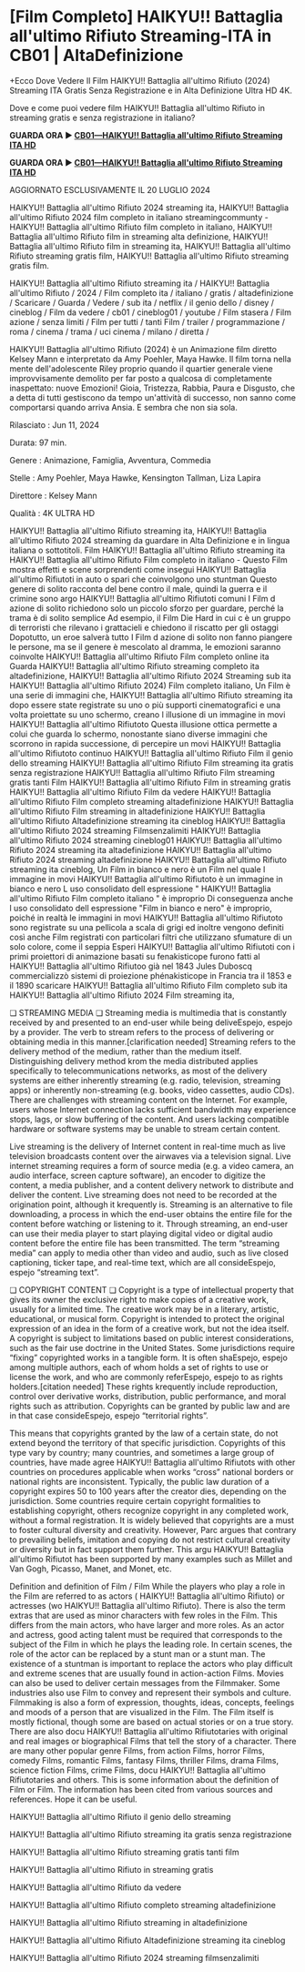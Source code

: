 # [Film Completo] HAIKYU!! Battaglia all'ultimo Rifiuto Streaming-ITA in CB01 | AltaDefinizione

+Ecco Dove Vedere Il Film HAIKYU!! Battaglia all'ultimo Rifiuto (2024) Streaming ITA Gratis Senza Registrazione e in Alta Definizione Ultra HD 4K.

Dove e come puoi vedere film HAIKYU!! Battaglia all'ultimo Rifiuto in streaming gratis e senza registrazione in italiano?

**GUARDA ORA ▶️ [CB01—HAIKYU!! Battaglia all'ultimo Rifiuto Streaming ITA HD](https://is.gd/Tlr6qm)**

**GUARDA ORA ▶️ [CB01—HAIKYU!! Battaglia all'ultimo Rifiuto Streaming ITA HD](https://is.gd/Tlr6qm)**

AGGIORNATO ESCLUSIVAMENTE IL 20 LUGLIO 2024

HAIKYU!! Battaglia all'ultimo Rifiuto 2024 streaming ita, HAIKYU!! Battaglia all'ultimo Rifiuto 2024 film completo in italiano streamingcommunty - HAIKYU!! Battaglia all'ultimo Rifiuto film completo in italiano, HAIKYU!! Battaglia all'ultimo Rifiuto film in streaming alta definizione, HAIKYU!! Battaglia all'ultimo Rifiuto film in streaming ita, HAIKYU!! Battaglia all'ultimo Rifiuto streaming gratis film, HAIKYU!! Battaglia all'ultimo Rifiuto streaming gratis film.

HAIKYU!! Battaglia all'ultimo Rifiuto streaming ita / HAIKYU!! Battaglia all'ultimo Rifiuto / 2024 / Film completo ita / italiano / gratis / altadefinizione / Scaricare / Guarda / Vedere / sub ita / netflix / il genio dello / disney / cineblog / Film da vedere / cb01 / cineblog01 / youtube / Film stasera / Film azione / senza limiti / Film per tutti / tanti Film / trailer / programmazione / roma / cinema / trama / uci cinema / milano / diretta /

HAIKYU!! Battaglia all'ultimo Rifiuto (2024) è un Animazione film diretto Kelsey Mann e interpretato da Amy Poehler, Maya Hawke. Il film torna nella mente dell'adolescente Riley proprio quando il quartier generale viene improvvisamente demolito per far posto a qualcosa di completamente inaspettato: nuove Emozioni! Gioia, Tristezza, Rabbia, Paura e Disgusto, che a detta di tutti gestiscono da tempo un'attività di successo, non sanno come comportarsi quando arriva Ansia. E sembra che non sia sola.

Rilasciato : Jun 11, 2024

Durata: 97 min.

Genere : Animazione, Famiglia, Avventura, Commedia

Stelle : Amy Poehler, Maya Hawke, Kensington Tallman, Liza Lapira

Direttore : Kelsey Mann

Qualità : 4K ULTRA HD

HAIKYU!! Battaglia all'ultimo Rifiuto streaming ita, HAIKYU!! Battaglia all'ultimo Rifiuto 2024 streaming da guardare in Alta Definizione e in lingua italiana o sottotitoli. Film HAIKYU!! Battaglia all'ultimo Rifiuto streaming ita HAIKYU!! Battaglia all'ultimo Rifiuto Film completo in italiano - Questo Film mostra effetti e scene sorprendenti come insegui HAIKYU!! Battaglia all'ultimo Rifiutoti in auto o spari che coinvolgono uno stuntman Questo genere di solito racconta del bene contro il male, quindi la guerra e il crimine sono argo HAIKYU!! Battaglia all'ultimo Rifiutoti comuni I Film d azione di solito richiedono solo un piccolo sforzo per guardare, perché la trama è di solito semplice Ad esempio, il Film Die Hard in cui c è un gruppo di terroristi che rilevano i grattacieli e chiedono il riscatto per gli ostaggi Dopotutto, un eroe salverà tutto I Film d azione di solito non fanno piangere le persone, ma se il genere è mescolato al dramma, le emozioni saranno coinvolte HAIKYU!! Battaglia all'ultimo Rifiuto Film completo online ita Guarda HAIKYU!! Battaglia all'ultimo Rifiuto streaming completo ita altadefinizione, HAIKYU!! Battaglia all'ultimo Rifiuto 2024 Streaming sub ita HAIKYU!! Battaglia all'ultimo Rifiuto 2024) Film completo italiano, Un Film è una serie di immagini che, HAIKYU!! Battaglia all'ultimo Rifiuto streaming ita dopo essere state registrate su uno o più supporti cinematografici e una volta proiettate su uno schermo, creano l illusione di un immagine in movi HAIKYU!! Battaglia all'ultimo Rifiutoto Questa illusione ottica permette a colui che guarda lo schermo, nonostante siano diverse immagini che scorrono in rapida successione, di percepire un movi HAIKYU!! Battaglia all'ultimo Rifiutoto continuo HAIKYU!! Battaglia all'ultimo Rifiuto Film il genio dello streaming HAIKYU!! Battaglia all'ultimo Rifiuto Film streaming ita gratis senza registrazione HAIKYU!! Battaglia all'ultimo Rifiuto Film streaming gratis tanti Film HAIKYU!! Battaglia all'ultimo Rifiuto Film in streaming gratis HAIKYU!! Battaglia all'ultimo Rifiuto Film da vedere HAIKYU!! Battaglia all'ultimo Rifiuto Film completo streaming altadefinizione HAIKYU!! Battaglia all'ultimo Rifiuto Film streaming in altadefinizione HAIKYU!! Battaglia all'ultimo Rifiuto Altadefinizione streaming ita cineblog HAIKYU!! Battaglia all'ultimo Rifiuto 2024 streaming Filmsenzalimiti HAIKYU!! Battaglia all'ultimo Rifiuto 2024 streaming cineblog01 HAIKYU!! Battaglia all'ultimo Rifiuto 2024 streaming ita altadefinizione HAIKYU!! Battaglia all'ultimo Rifiuto 2024 streaming altadefinizione HAIKYU!! Battaglia all'ultimo Rifiuto streaming ita cineblog, Un Film in bianco e nero è un Film nel quale l immagine in movi HAIKYU!! Battaglia all'ultimo Rifiutoto è un immagine in bianco e nero L uso consolidato dell espressione " HAIKYU!! Battaglia all'ultimo Rifiuto Film completo italiano " è improprio Di conseguenza anche l uso consolidato dell espressione "Film in bianco e nero" è improprio, poiché in realtà le immagini in movi HAIKYU!! Battaglia all'ultimo Rifiutoto sono registrate su una pellicola a scala di grigi ed inoltre vengono definiti così anche Film registrati con particolari filtri che utilizzano sfumature di un solo colore, come il seppia Esperi HAIKYU!! Battaglia all'ultimo Rifiutoti con i primi proiettori di animazione basati su fenakisticope furono fatti al HAIKYU!! Battaglia all'ultimo Rifiutoo già nel 1843 Jules Duboscq commercializzò sistemi di proiezione phénakisticope in Francia tra il 1853 e il 1890 scaricare HAIKYU!! Battaglia all'ultimo Rifiuto Film completo sub ita HAIKYU!! Battaglia all'ultimo Rifiuto 2024 Film streaming ita,

❏ STREAMING MEDIA ❏ Streaming media is multimedia that is constantly received by and presented to an end-user while being deliveEspejo, espejo by a provider. The verb to stream refers to the process of delivering or obtaining media in this manner.[clarification needed] Streaming refers to the delivery method of the medium, rather than the medium itself. Distinguishing delivery method krom the media distributed applies specifically to telecommunications networks, as most of the delivery systems are either inherently streaming (e.g. radio, television, streaming apps) or inherently non-streaming (e.g. books, video cassettes, audio CDs). There are challenges with streaming content on the Internet. For example, users whose Internet connection lacks sufficient bandwidth may experience stops, lags, or slow buffering of the content. And users lacking compatible hardware or software systems may be unable to stream certain content.

Live streaming is the delivery of Internet content in real-time much as live television broadcasts content over the airwaves via a television signal. Live internet streaming requires a form of source media (e.g. a video camera, an audio interface, screen capture software), an encoder to digitize the content, a media publisher, and a content delivery network to distribute and deliver the content. Live streaming does not need to be recorded at the origination point, although it krequently is. Streaming is an alternative to file downloading, a process in which the end-user obtains the entire file for the content before watching or listening to it. Through streaming, an end-user can use their media player to start playing digital video or digital audio content before the entire file has been transmitted. The term “streaming media” can apply to media other than video and audio, such as live closed captioning, ticker tape, and real-time text, which are all consideEspejo, espejo “streaming text”.

❏ COPYRIGHT CONTENT ❏ Copyright is a type of intellectual property that gives its owner the exclusive right to make copies of a creative work, usually for a limited time. The creative work may be in a literary, artistic, educational, or musical form. Copyright is intended to protect the original expression of an idea in the form of a creative work, but not the idea itself. A copyright is subject to limitations based on public interest considerations, such as the fair use doctrine in the United States. Some jurisdictions require “fixing” copyrighted works in a tangible form. It is often shaEspejo, espejo among multiple authors, each of whom holds a set of rights to use or license the work, and who are commonly referEspejo, espejo to as rights holders.[citation needed] These rights krequently include reproduction, control over derivative works, distribution, public performance, and moral rights such as attribution. Copyrights can be granted by public law and are in that case consideEspejo, espejo “territorial rights”.

This means that copyrights granted by the law of a certain state, do not extend beyond the territory of that specific jurisdiction. Copyrights of this type vary by country; many countries, and sometimes a large group of countries, have made agree HAIKYU!! Battaglia all'ultimo Rifiutots with other countries on procedures applicable when works “cross” national borders or national rights are inconsistent. Typically, the public law duration of a copyright expires 50 to 100 years after the creator dies, depending on the jurisdiction. Some countries require certain copyright formalities to establishing copyright, others recognize copyright in any completed work, without a formal registration. It is widely believed that copyrights are a must to foster cultural diversity and creativity. However, Parc argues that contrary to prevailing beliefs, imitation and copying do not restrict cultural creativity or diversity but in fact support them further. This argu HAIKYU!! Battaglia all'ultimo Rifiutot has been supported by many examples such as Millet and Van Gogh, Picasso, Manet, and Monet, etc.

Definition and definition of Film / Film While the players who play a role in the Film are referred to as actors ( HAIKYU!! Battaglia all'ultimo Rifiuto) or actresses (wo HAIKYU!! Battaglia all'ultimo Rifiuto). There is also the term extras that are used as minor characters with few roles in the Film. This differs from the main actors, who have larger and more roles. As an actor and actress, good acting talent must be required that corresponds to the subject of the Film in which he plays the leading role. In certain scenes, the role of the actor can be replaced by a stunt man or a stunt man. The existence of a stuntman is important to replace the actors who play difficult and extreme scenes that are usually found in action-action Films. Movies can also be used to deliver certain messages from the Filmmaker. Some industries also use Film to convey and represent their symbols and culture. Filmmaking is also a form of expression, thoughts, ideas, concepts, feelings and moods of a person that are visualized in the Film. The Film itself is mostly fictional, though some are based on actual stories or on a true story. There are also docu HAIKYU!! Battaglia all'ultimo Rifiutotaries with original and real images or biographical Films that tell the story of a character. There are many other popular genre Films, from action Films, horror Films, comedy Films, romantic Films, fantasy Films, thriller Films, drama Films, science fiction Films, crime Films, docu HAIKYU!! Battaglia all'ultimo Rifiutotaries and others. This is some information about the definition of Film or Film. The information has been cited from various sources and references. Hope it can be useful.

HAIKYU!! Battaglia all'ultimo Rifiuto il genio dello streaming

HAIKYU!! Battaglia all'ultimo Rifiuto streaming ita gratis senza registrazione

HAIKYU!! Battaglia all'ultimo Rifiuto streaming gratis tanti film

HAIKYU!! Battaglia all'ultimo Rifiuto in streaming gratis

HAIKYU!! Battaglia all'ultimo Rifiuto da vedere

HAIKYU!! Battaglia all'ultimo Rifiuto completo streaming altadefinizione

HAIKYU!! Battaglia all'ultimo Rifiuto streaming in altadefinizione

HAIKYU!! Battaglia all'ultimo Rifiuto Altadefinizione streaming ita cineblog

HAIKYU!! Battaglia all'ultimo Rifiuto 2024 streaming filmsenzalimiti
